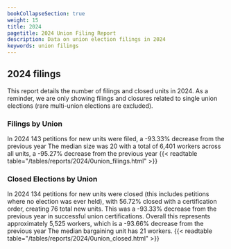 ```yaml
---
bookCollapseSection: true
weight: 15
title: 2024
pagetitle: 2024 Union Filing Report
description: Data on union election filings in 2024
keywords: union filings
---
```


## 2024 filings

This report details the number of filings and closed units in 2024. As a reminder, we are only showing filings and closures related to single union elections (rare multi-union elections are excluded).

### Filings by Union
In 2024 143 petitions for new units were filed, a -93.33% decrease from the previous year The median size was 20 with a total of 6,401 workers across all units, a -95.27% decrease from the previous year
{{< readtable table="/tables/reports/2024/0union_filings.html" >}}

### Closed Elections by Union
In 2024 134 petitions for new units were closed (this includes petitions where no election was ever held), with 56.72% closed with a certification order, creating 76 total new units. This was a -93.33% decrease from the previous year in successful union certifications. Overall this represents approximately 5,525 workers, which is a -93.66% decrease from the previous year The median bargaining unit has 21 workers.
{{< readtable table="/tables/reports/2024/0union_closed.html" >}}
